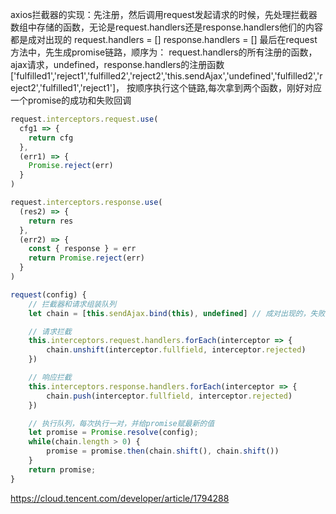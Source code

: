 axios拦截器的实现：先注册，然后调用request发起请求的时候，先处理拦截器数组中存储的函数，无论是request.handlers还是response.handlers他们的内容都是成对出现的
request.handlers = []
response.handlers = []
最后在request方法中，先生成promise链路，顺序为：
request.handlers的所有注册的函数，ajax请求，undefined，response.handlers的注册函数
['fulfilled1','reject1','fulfilled2','reject2','this.sendAjax','undefined','fulfilled2','reject2','fulfilled1','reject1']，
按顺序执行这个链路,每次拿到两个函数，刚好对应一个promise的成功和失败回调

```javascript
request.interceptors.request.use(
  cfg1 => {
    return cfg
  },
  (err1) => {
    Promise.reject(err)
  }
)

request.interceptors.response.use(
  (res2) => {
    return res
  },
  (err2) => {
    const { response } = err
    return Promise.reject(err)
  }
)
```

```javascript
request(config) {
    // 拦截器和请求组装队列
    let chain = [this.sendAjax.bind(this), undefined] // 成对出现的，失败回调暂时不处理

    // 请求拦截
    this.interceptors.request.handlers.forEach(interceptor => {
        chain.unshift(interceptor.fullfield, interceptor.rejected)
    })

    // 响应拦截
    this.interceptors.response.handlers.forEach(interceptor => {
        chain.push(interceptor.fullfield, interceptor.rejected)
    })

    // 执行队列，每次执行一对，并给promise赋最新的值
    let promise = Promise.resolve(config);
    while(chain.length > 0) {
        promise = promise.then(chain.shift(), chain.shift())
    }
    return promise;
}
```

https://cloud.tencent.com/developer/article/1794288